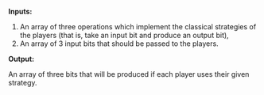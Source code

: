 **Inputs:**

1. An array of three operations which implement the classical strategies of the players (that is, take an input bit and produce an output bit),
2. An array of 3 input bits that should be passed to the players.

**Output:**

An array of three bits that will be produced if each player uses their given strategy.
